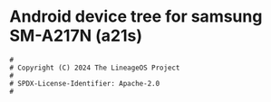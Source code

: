 # Android device tree for samsung SM-A217N (a21s)

```
#
# Copyright (C) 2024 The LineageOS Project
#
# SPDX-License-Identifier: Apache-2.0
#
```
